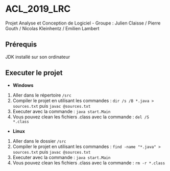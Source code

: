 # ACL_2019_LRC
Projet Analyse et Conception de Logiciel - Groupe : Julien Claisse / Pierre Gouth / Nicolas Kleinhentz / Emilien Lambert

## Prérequis
JDK installé sur son ordinateur

## Executer le projet
- **Windows**
1. Aller dans le répertoire `/src`
2. Compiler le projet en utilisant les commandes :
    `dir /s /B *.java > sources.txt` puis
    `javac @sources.txt`
3. Executer avec la commande :
    `java start.Main`
4. Vous pouvez clean les fichiers .class avec la commande :
    `del /S *.class`

 - **Linux**
1. Aller dans le dossier `/src`
2. Compiler le projet en utilisant les commandes :
    `find -name "*.java" > sources.txt` puis
    `javac @sources.txt`
3. Executer avec la commande :
    `java start.Main`
4. Vous pouvez clean les fichiers .class avec la commande :
     `rm -r *.class`
